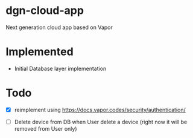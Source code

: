 # dgn-cloud-app
Next generation cloud app based on Vapor


# Implemented

* Initial Database layer implementation

# Todo

- [x] reimplement using https://docs.vapor.codes/security/authentication/

- [ ] Delete device from DB when User delete a device (right now it will be removed from User only)

 


